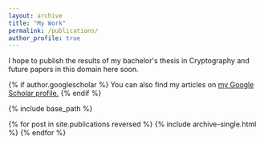 ```yaml
---
layout: archive
title: "My Work"
permalink: /publications/
author_profile: true
---
```


I hope to publish the results of my bachelor's thesis in Cryptography and future papers in this domain here soon.

{% if author.googlescholar %}
  You can also find my articles on <u><a href="{{author.googlescholar}}">my Google Scholar profile</a>.</u>
{% endif %}

{% include base_path %}

{% for post in site.publications reversed %}
  {% include archive-single.html %}
{% endfor %}
